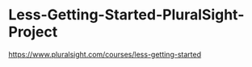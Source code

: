 # Less-Getting-Started-PluralSight-Project
https://www.pluralsight.com/courses/less-getting-started
